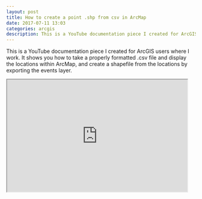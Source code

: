 ```yaml
---
layout: post
title: How to create a point .shp from csv in ArcMap
date: 2017-07-11 13:03
categories: arcgis
description: This is a YouTube documentation piece I created for ArcGIS users at work. It shows you how to take a properly formatted .csv file and display the locations within ArcMap, and create a shapefile from the locations by exporting the events layer.
---
```


This is a YouTube documentation piece I created for ArcGIS users where I work. It shows you how to take a properly formatted .csv file and display the locations within ArcMap, and create a shapefile from the locations by exporting the events layer.

<iframe width="480" height="299" src="https://www.youtube.com/watch?v=F2x8qGtaNko&t=81s"></iframe>
